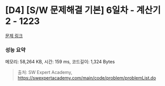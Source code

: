 # [D4] [S/W 문제해결 기본] 6일차 - 계산기2 - 1223 

[문제 링크](https://swexpertacademy.com/main/code/problem/problemDetail.do?contestProbId=AV14nnAaAFACFAYD) 

### 성능 요약

메모리: 58,264 KB, 시간: 159 ms, 코드길이: 1,324 Bytes



> 출처: SW Expert Academy, https://swexpertacademy.com/main/code/problem/problemList.do